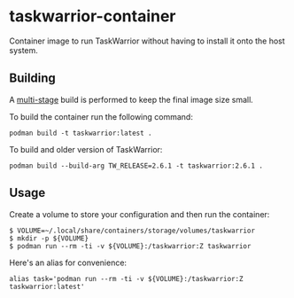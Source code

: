 # taskwarrior-container

Container image to run TaskWarrior without having to install it onto the host system.

## Building

A [multi-stage](https://docs.docker.com/develop/develop-images/multistage-build/) build is performed to keep the final image size small.

To build the container run the following command:

```
podman build -t taskwarrior:latest .
```

To build and older version of TaskWarrior:

```
podman build --build-arg TW_RELEASE=2.6.1 -t taskwarrior:2.6.1 .
```

## Usage

Create a volume to store your configuration and then run the container:

```
$ VOLUME=~/.local/share/containers/storage/volumes/taskwarrior
$ mkdir -p ${VOLUME}
$ podman run --rm -ti -v ${VOLUME}:/taskwarrior:Z taskwarrior
```

Here's an alias for convenience:

```
alias task='podman run --rm -ti -v ${VOLUME}:/taskwarrior:Z taskwarrior:latest'
```
